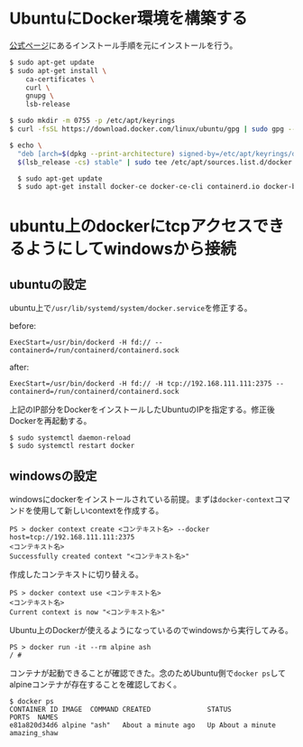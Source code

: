 # UbuntuにDocker環境を構築する

[公式ページ](https://docs.docker.com/engine/install/ubuntu/)にあるインストール手順を元にインストールを行う。

```bash
$ sudo apt-get update
$ sudo apt-get install \
    ca-certificates \
    curl \
    gnupg \
    lsb-release

$ sudo mkdir -m 0755 -p /etc/apt/keyrings
$ curl -fsSL https://download.docker.com/linux/ubuntu/gpg | sudo gpg --dearmor -o /etc/apt/keyrings/docker.gpg

$ echo \
  "deb [arch=$(dpkg --print-architecture) signed-by=/etc/apt/keyrings/docker.gpg] https://download.docker.com/linux/ubuntu \
  $(lsb_release -cs) stable" | sudo tee /etc/apt/sources.list.d/docker.list > /dev/null

  $ sudo apt-get update
  $ sudo apt-get install docker-ce docker-ce-cli containerd.io docker-buildx-plugin docker-compose-plugin
```

# ubuntu上のdockerにtcpアクセスできるようにしてwindowsから接続

## ubuntuの設定

ubuntu上で`/usr/lib/systemd/system/docker.service`を修正する。

before:
```
ExecStart=/usr/bin/dockerd -H fd:// --containerd=/run/containerd/containerd.sock
```

after:
```
ExecStart=/usr/bin/dockerd -H fd:// -H tcp://192.168.111.111:2375 --containerd=/run/containerd/containerd.sock
```

上記のIP部分をDockerをインストールしたUbuntuのIPを指定する。修正後Dockerを再起動する。

```
$ sudo systemctl daemon-reload
$ sudo systemctl restart docker
```

## windowsの設定

windowsにdockerをインストールされている前提。まずは`docker-context`コマンドを使用して新しいcontextを作成する。

```
PS > docker context create <コンテキスト名> --docker host=tcp://192.168.111.111:2375
<コンテキスト名>
Successfully created context "<コンテキスト名>"
```

作成したコンテキストに切り替える。

```
PS > docker context use <コンテキスト名>
<コンテキスト名>
Current context is now "<コンテキスト名>"
```

Ubuntu上のDockerが使えるようになっているのでwindowsから実行してみる。

```
PS > docker run -it --rm alpine ash
/ #
```

コンテナが起動できることが確認できた。念のためUbuntu側で`docker ps`してalpineコンテナが存在することを確認しておく。

```
$ docker ps
CONTAINER ID IMAGE  COMMAND CREATED              STATUS              PORTS  NAMES
e81a820d34d6 alpine "ash"   About a minute ago   Up About a minute          amazing_shaw
```
